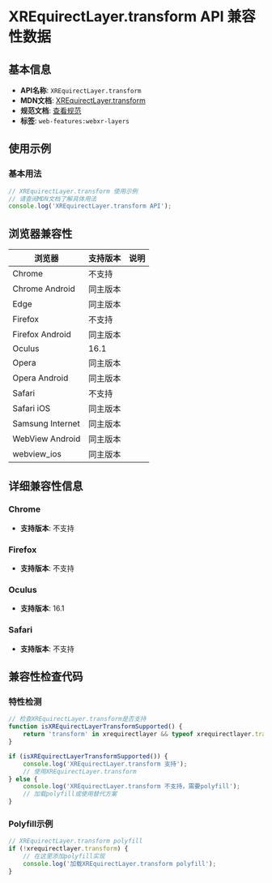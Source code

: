 # XREquirectLayer.transform API 兼容性数据

## 基本信息

- **API名称**: `XREquirectLayer.transform`
- **MDN文档**: [XREquirectLayer.transform](https://developer.mozilla.org/docs/Web/API/XREquirectLayer/transform)
- **规范文档**: [查看规范](https://immersive-web.github.io/layers/#dom-xrequirectlayer-transform)
- **标签**: `web-features:webxr-layers`

## 使用示例

### 基本用法

```javascript
// XREquirectLayer.transform 使用示例
// 请查阅MDN文档了解具体用法
console.log('XREquirectLayer.transform API');
```

## 浏览器兼容性

| 浏览器 | 支持版本 | 说明 |
|--------|----------|------|
| Chrome | 不支持 |  |
| Chrome Android | 同主版本 |  |
| Edge | 同主版本 |  |
| Firefox | 不支持 |  |
| Firefox Android | 同主版本 |  |
| Oculus | 16.1 |  |
| Opera | 同主版本 |  |
| Opera Android | 同主版本 |  |
| Safari | 不支持 |  |
| Safari iOS | 同主版本 |  |
| Samsung Internet | 同主版本 |  |
| WebView Android | 同主版本 |  |
| webview_ios | 同主版本 |  |

## 详细兼容性信息

### Chrome

- **支持版本**: 不支持

### Firefox

- **支持版本**: 不支持

### Oculus

- **支持版本**: 16.1

### Safari

- **支持版本**: 不支持

## 兼容性检查代码

### 特性检测

```javascript
// 检查XREquirectLayer.transform是否支持
function isXREquirectLayerTransformSupported() {
    return 'transform' in xrequirectlayer && typeof xrequirectlayer.transform === 'function';
}

if (isXREquirectLayerTransformSupported()) {
    console.log('XREquirectLayer.transform 支持');
    // 使用XREquirectLayer.transform
} else {
    console.log('XREquirectLayer.transform 不支持，需要polyfill');
    // 加载polyfill或使用替代方案
}
```

### Polyfill示例

```javascript
// XREquirectLayer.transform polyfill
if (!xrequirectlayer.transform) {
    // 在这里添加polyfill实现
    console.log('加载XREquirectLayer.transform polyfill');
}
```

